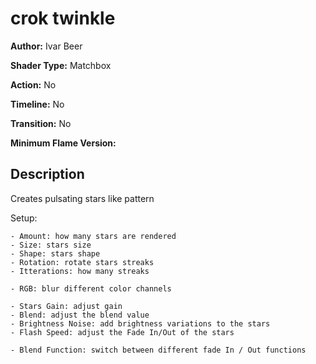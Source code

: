 # crok twinkle

**Author:** Ivar Beer

**Shader Type:** Matchbox

**Action:** No

**Timeline:** No

**Transition:** No

**Minimum Flame Version:** 


## Description
Creates pulsating stars like pattern

Setup:

    - Amount: how many stars are rendered
    - Size: stars size
    - Shape: stars shape
    - Rotation: rotate stars streaks
    - Itterations: how many streaks

    - RGB: blur different color channels

    - Stars Gain: adjust gain
    - Blend: adjust the blend value
    - Brightness Noise: add brightness variations to the stars
    - Flash Speed: adjust the Fade In/Out of the stars

    - Blend Function: switch between different fade In / Out functions
